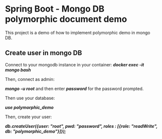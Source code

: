 # Spring Boot - Mongo DB polymorphic document demo

This project is a demo of how to implement polymorphic demo in mongo DB.

## Create user in mongo DB

Connect to your mongodb instance in your container:
___docker exec -it mongo bash___

Then, connect as admin:

___mongo -u root___ and then enter ___password___ for the password prompted.

Then use your database:

___use polymorphic_demo___

Then, create your user:

___db.createUser({user: "root", pwd: "password", roles : [{role: "readWrite", db: "polymorphic_demo"}]});___